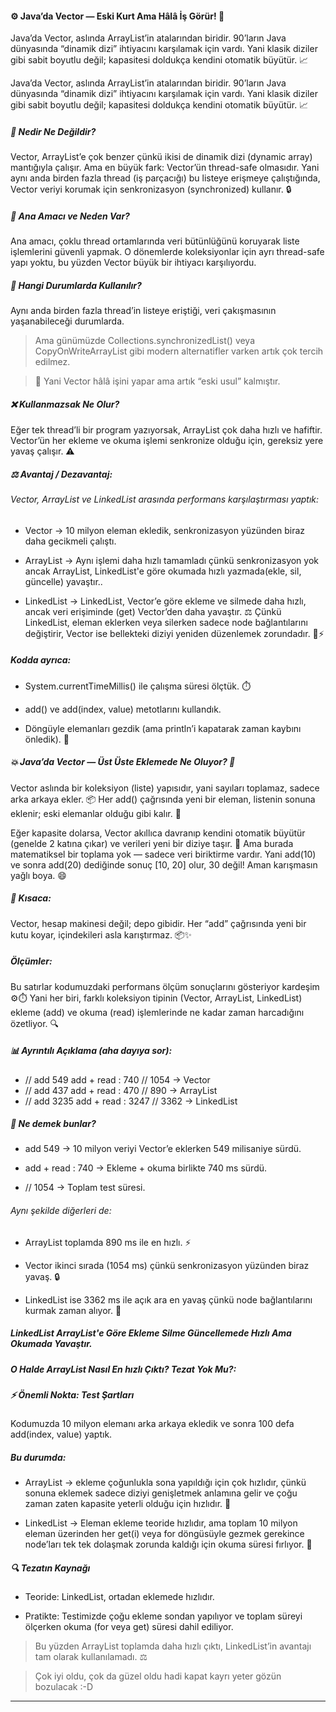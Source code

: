 #### ⚙️ Java’da Vector — Eski Kurt Ama Hâlâ İş Görür! 🧠

Java’da Vector, aslında ArrayList’in atalarından biridir. 90’ların Java dünyasında “dinamik dizi” ihtiyacını karşılamak için vardı. Yani klasik diziler gibi sabit boyutlu değil; kapasitesi doldukça kendini otomatik büyütür. 📈

Java’da Vector, aslında ArrayList’in atalarından biridir. 90’ların Java dünyasında “dinamik dizi” ihtiyacını karşılamak için vardı. Yani klasik diziler gibi sabit boyutlu değil; kapasitesi doldukça kendini otomatik büyütür. 📈

##### 🚀 Nedir Ne Değildir?

Vector, ArrayList’e çok benzer çünkü ikisi de dinamik dizi (dynamic array) mantığıyla çalışır. Ama en büyük fark: Vector’ün thread-safe olmasıdır.
Yani aynı anda birden fazla thread (iş parçacığı) bu listeye erişmeye çalıştığında, Vector veriyi korumak için senkronizasyon (synchronized) kullanır. 🔒

##### 🎯 Ana Amacı ve Neden Var?

Ana amacı, çoklu thread ortamlarında veri bütünlüğünü koruyarak liste işlemlerini güvenli yapmak.
O dönemlerde koleksiyonlar için ayrı thread-safe yapı yoktu, bu yüzden Vector büyük bir ihtiyacı karşılıyordu.

##### 🧰 Hangi Durumlarda Kullanılır?

Aynı anda birden fazla thread’in listeye eriştiği, veri çakışmasının yaşanabileceği durumlarda.

>Ama günümüzde Collections.synchronizedList() veya CopyOnWriteArrayList gibi modern alternatifler varken artık çok tercih edilmez.

>🧩 Yani Vector hâlâ işini yapar ama artık “eski usul” kalmıştır.

##### ❌ Kullanmazsak Ne Olur?

Eğer tek thread’li bir program yazıyorsak, ArrayList çok daha hızlı ve hafiftir.
Vector’ün her ekleme ve okuma işlemi senkronize olduğu için, gereksiz yere yavaş çalışır. ⚠️

##### ⚖️ Avantaj / Dezavantaj:

###### Vector, ArrayList ve LinkedList arasında performans karşılaştırması yaptık:

- Vector → 10 milyon eleman ekledik, senkronizasyon yüzünden biraz daha gecikmeli çalıştı.

- ArrayList → Aynı işlemi daha hızlı tamamladı çünkü senkronizasyon yok ancak ArrayList, LinkedList'e göre okumada hızlı yazmada(ekle, sil, güncelle) yavaştır..

- LinkedList → LinkedList, Vector’e göre ekleme ve silmede daha hızlı, ancak veri erişiminde (get) Vector’den daha yavaştır. ⚖️ Çünkü LinkedList, eleman eklerken veya silerken sadece node bağlantılarını değiştirir, Vector ise bellekteki diziyi yeniden düzenlemek zorundadır. 🔗⚡

##### Kodda ayrıca:

- System.currentTimeMillis() ile çalışma süresi ölçtük. ⏱️

- add() ve add(index, value) metotlarını kullandık.

- Döngüyle elemanları gezdik (ama println’i kapatarak zaman kaybını önledik). 👏

##### 💥 Java’da Vector — Üst Üste Eklemede Ne Oluyor? 🤔

Vector aslında bir koleksiyon (liste) yapısıdır, yani sayıları toplamaz, sadece arka arkaya ekler. 📦
Her add() çağrısında yeni bir eleman, listenin sonuna eklenir; eski elemanlar olduğu gibi kalır. 🔗

Eğer kapasite dolarsa, Vector akıllıca davranıp kendini otomatik büyütür (genelde 2 katına çıkar) ve verileri yeni bir diziye taşır. 🚀
Ama burada matematiksel bir toplama yok — sadece veri biriktirme vardır. Yani add(10) ve sonra add(20) dediğinde sonuç [10, 20] olur, 30 değil! Aman karışmasın yağlı boya. 😄

##### 🧠 Kısaca:

Vector, hesap makinesi değil; depo gibidir. Her “add” çağrısında yeni bir kutu koyar, içindekileri asla karıştırmaz. 📦✨

##### Ölçümler:

Bu satırlar kodumuzdaki performans ölçüm sonuçlarını gösteriyor kardeşim ⚙️⏱️
Yani her biri, farklı koleksiyon tipinin (Vector, ArrayList, LinkedList) ekleme (add) ve okuma (read) işlemlerinde ne kadar zaman harcadığını özetliyor. 🔍

##### 📊 Ayrıntılı Açıklama (aha dayıya sor):

- // add 549 add + read : 740   // 1054   →  Vector
- // add 437 add + read : 470   // 890    →  ArrayList
- // add 3235 add + read : 3247 // 3362   →  LinkedList

##### 🧠 Ne demek bunlar?

- add 549 → 10 milyon veriyi Vector’e eklerken 549 milisaniye sürdü.

- add + read : 740 → Ekleme + okuma birlikte 740 ms sürdü.

- // 1054 → Toplam test süresi.

###### Aynı şekilde diğerleri de:

- ArrayList toplamda 890 ms ile en hızlı. ⚡

- Vector ikinci sırada (1054 ms) çünkü senkronizasyon yüzünden biraz yavaş. 🔒

- LinkedList ise 3362 ms ile açık ara en yavaş çünkü node bağlantılarını kurmak zaman alıyor. 🐢

##### LinkedList ArrayList'e Göre Ekleme Silme Güncellemede Hızlı Ama Okumada Yavaştır. 
##### O Halde ArrayList Nasıl En hızlı Çıktı? Tezat Yok Mu?:

##### ⚡ Önemli Nokta: Test Şartları

Kodumuzda 10 milyon elemanı arka arkaya ekledik ve sonra 100 defa add(index, value) yaptık.

##### Bu durumda:

- ArrayList → ekleme çoğunlukla sona yapıldığı için çok hızlıdır, çünkü sonuna eklemek sadece diziyi genişletmek anlamına gelir ve çoğu zaman zaten kapasite yeterli olduğu için hızlıdır. 🚀

- LinkedList → Eleman ekleme teoride hızlıdır, ama toplam 10 milyon eleman üzerinden her get(i) veya for döngüsüyle gezmek gerekince node’ları tek tek dolaşmak zorunda kaldığı için okuma süresi fırlıyor. 🐢

##### 🔍 Tezatın Kaynağı

- Teoride: LinkedList, ortadan eklemede hızlıdır.

- Pratikte: Testimizde çoğu ekleme sondan yapılıyor ve toplam süreyi ölçerken okuma (for veya get) süresi dahil ediliyor.

> Bu yüzden ArrayList toplamda daha hızlı çıktı, LinkedList’in avantajı tam olarak kullanılamadı. ⚖️

> Çok iyi oldu, çok da güzel oldu hadi kapat kayrı yeter gözün bozulacak :-D

---